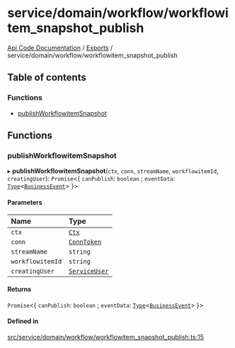 # service/domain/workflow/workflowitem\_snapshot\_publish
 
[Api Code Documentation](../README.md) / [Exports](../modules.md) / service/domain/workflow/workflowitem\_snapshot\_publish

## Table of contents

### Functions

- [publishWorkflowitemSnapshot](service_domain_workflow_workflowitem_snapshot_publish.md#publishworkflowitemsnapshot)

## Functions

### publishWorkflowitemSnapshot

▸ **publishWorkflowitemSnapshot**(`ctx`, `conn`, `streamName`, `workflowitemId`, `creatingUser`): `Promise`\<\{ `canPublish`: `boolean` ; `eventData`: [`Type`](result.md#type)\<[`BusinessEvent`](service_domain_business_event.md#businessevent)\>  }\>

#### Parameters

| Name | Type |
| :------ | :------ |
| `ctx` | [`Ctx`](../interfaces/lib_ctx.Ctx.md) |
| `conn` | [`ConnToken`](service_conn.md#conntoken) |
| `streamName` | `string` |
| `workflowitemId` | `string` |
| `creatingUser` | [`ServiceUser`](../interfaces/service_domain_organization_service_user.ServiceUser.md) |

#### Returns

`Promise`\<\{ `canPublish`: `boolean` ; `eventData`: [`Type`](result.md#type)\<[`BusinessEvent`](service_domain_business_event.md#businessevent)\>  }\>

#### Defined in

[src/service/domain/workflow/workflowitem_snapshot_publish.ts:15](https://github.com/openkfw/TruBudget/blob/90402cb/api/src/service/domain/workflow/workflowitem_snapshot_publish.ts#L15)
